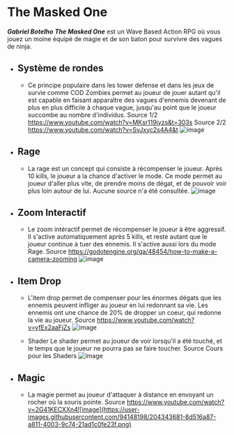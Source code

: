 
# The Masked One
***Gabriel Botelho***
***The Masked One*** est un Wave Based Action RPG où vous jouez un moine équipé de magie et de son baton pour survivre des vagues de ninja. 

- Système de rondes
	-	
	
	- Ce principe populaire dans les tower defense et dans les jeux de survie comme COD Zombies permet au joueur de jouer autant qu'il est capable en faisant apparaître des vagues d'ennemis devenant de plus en plus difficile à chaque vague, jusqu'au point que le joueur succombe au nombre d'individus. 
	Source 1/2 https://www.youtube.com/watch?v=MKsr119jyzs&t=303s
	Source 2/2 https://www.youtube.com/watch?v=SvJxyc2s4A4&t
	![image](https://user-images.githubusercontent.com/94148198/204336722-31c9f6f7-77db-4c0f-800f-6181dc9cf1ae.png)
- Rage
	- 
	- La rage est un concept qui consiste à récompenser le joueur. Après 10 kills, le joueur a la chance d'activer le mode. Ce mode permet au joueur d'aller plus vite, de prendre moins de dégat, et de pouvoir voir plus loin autour de lui.
	Aucune source n'a été consultée.
![image](https://user-images.githubusercontent.com/94148198/204339284-38f77d62-0376-4bb6-8863-e6715a0c8c10.png)

- Zoom Interactif
	- 
	- Le zoom intéractif permet de récompenser le joueur à être aggressif. Il s'active automatiquement après 5 kills, et reste autant que le joueur continue à tuer des ennemis. Il s'active aussi lors du mode Rage.
	Source https://godotengine.org/qa/48454/how-to-make-a-camera-zooming
	![image](https://user-images.githubusercontent.com/94148198/204336722-31c9f6f7-77db-4c0f-800f-6181dc9cf1ae.png)
- Item Drop
	- 
	- L'item drop permet de compenser pour les énormes dégats que les ennemis peuvent infliger au joueur en lui redonnant sa vie. Les ennemis ont une chance de 20% de dropper un coeur, qui redonne la vie au joueur.
	Source https://www.youtube.com/watch?v=yfEx2aaFjZs
	        ![image](https://user-images.githubusercontent.com/94148198/204342194-f7685f7e-87de-42a4-a67a-34979fe2073d.png)

	- Shader
Le shader permet au joueur de voir lorsqu'il a été touché, et le temps que le joueur ne pourra pas se faire toucher.
Source Cours pour les Shaders 
        ![image](https://user-images.githubusercontent.com/94148198/204342835-e6fb011d-3a69-4487-8db6-f6c47bfcb20b.png)

- Magic
	- 
	 - La magie permet au joueur d'attaquer à distance en envoyant un rocher où la souris pointe.
	         Source https://www.youtube.com/watch?v=2G41KECXXn4![image](https://user-images.githubusercontent.com/94148198/204343681-8d516a87-a811-4003-9c74-21ad1c0fe23f.png)
